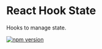 # React Hook State

Hooks to manage state.

[![npm version](https://badge.fury.io/js/react-hook-state.svg)](https://badge.fury.io/js/react-hook-state)

